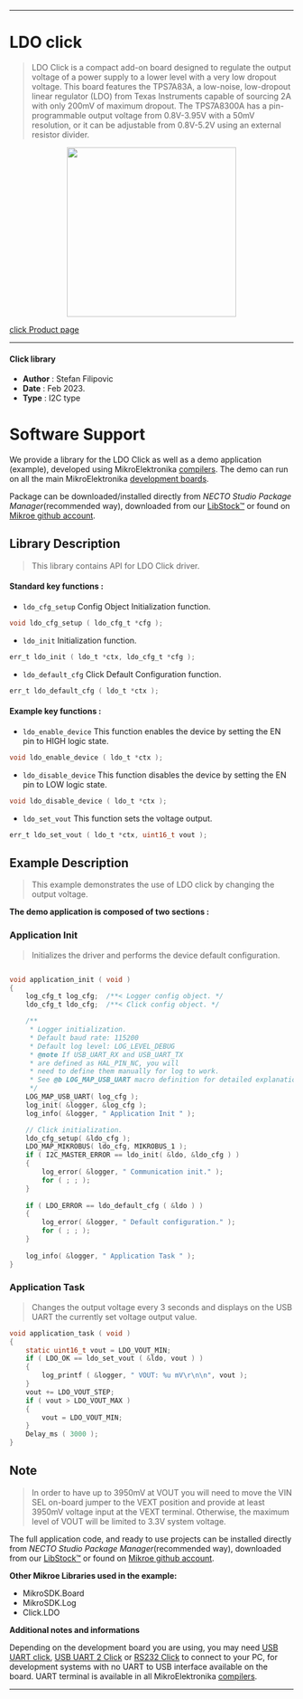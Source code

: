 
---
# LDO click

> LDO Click is a compact add-on board designed to regulate the output voltage of a power supply to a lower level with a very low dropout voltage. This board features the TPS7A83A, a low-noise, low-dropout linear regulator (LDO) from Texas Instruments capable of sourcing 2A with only 200mV of maximum dropout. The TPS7A8300A has a pin-programmable output voltage from 0.8V-3.95V with a 50mV resolution, or it can be adjustable from 0.8V-5.2V using an external resistor divider.

<p align="center">
  <img src="https://download.mikroe.com/images/click_for_ide/ldo_click.png" height=300px>
</p>

[click Product page](https://www.mikroe.com/ldo-click)

---


#### Click library

- **Author**        : Stefan Filipovic
- **Date**          : Feb 2023.
- **Type**          : I2C type


# Software Support

We provide a library for the LDO Click
as well as a demo application (example), developed using MikroElektronika
[compilers](https://www.mikroe.com/necto-studio).
The demo can run on all the main MikroElektronika [development boards](https://www.mikroe.com/development-boards).

Package can be downloaded/installed directly from *NECTO Studio Package Manager*(recommended way), downloaded from our [LibStock&trade;](https://libstock.mikroe.com) or found on [Mikroe github account](https://github.com/MikroElektronika/mikrosdk_click_v2/tree/master/clicks).

## Library Description

> This library contains API for LDO Click driver.

#### Standard key functions :

- `ldo_cfg_setup` Config Object Initialization function.
```c
void ldo_cfg_setup ( ldo_cfg_t *cfg );
```

- `ldo_init` Initialization function.
```c
err_t ldo_init ( ldo_t *ctx, ldo_cfg_t *cfg );
```

- `ldo_default_cfg` Click Default Configuration function.
```c
err_t ldo_default_cfg ( ldo_t *ctx );
```

#### Example key functions :

- `ldo_enable_device` This function enables the device by setting the EN pin to HIGH logic state.
```c
void ldo_enable_device ( ldo_t *ctx );
```

- `ldo_disable_device` This function disables the device by setting the EN pin to LOW logic state.
```c
void ldo_disable_device ( ldo_t *ctx );
```

- `ldo_set_vout` This function sets the voltage output.
```c
err_t ldo_set_vout ( ldo_t *ctx, uint16_t vout );
```

## Example Description

> This example demonstrates the use of LDO click by changing the output voltage.

**The demo application is composed of two sections :**

### Application Init

> Initializes the driver and performs the device default configuration.

```c

void application_init ( void )
{
    log_cfg_t log_cfg;  /**< Logger config object. */
    ldo_cfg_t ldo_cfg;  /**< Click config object. */

    /** 
     * Logger initialization.
     * Default baud rate: 115200
     * Default log level: LOG_LEVEL_DEBUG
     * @note If USB_UART_RX and USB_UART_TX 
     * are defined as HAL_PIN_NC, you will 
     * need to define them manually for log to work. 
     * See @b LOG_MAP_USB_UART macro definition for detailed explanation.
     */
    LOG_MAP_USB_UART( log_cfg );
    log_init( &logger, &log_cfg );
    log_info( &logger, " Application Init " );

    // Click initialization.
    ldo_cfg_setup( &ldo_cfg );
    LDO_MAP_MIKROBUS( ldo_cfg, MIKROBUS_1 );
    if ( I2C_MASTER_ERROR == ldo_init( &ldo, &ldo_cfg ) ) 
    {
        log_error( &logger, " Communication init." );
        for ( ; ; );
    }
    
    if ( LDO_ERROR == ldo_default_cfg ( &ldo ) )
    {
        log_error( &logger, " Default configuration." );
        for ( ; ; );
    }
    
    log_info( &logger, " Application Task " );
}

```

### Application Task

> Changes the output voltage every 3 seconds and displays on the USB UART the currently set voltage output value.

```c
void application_task ( void )
{
    static uint16_t vout = LDO_VOUT_MIN;
    if ( LDO_OK == ldo_set_vout ( &ldo, vout ) )
    {
        log_printf ( &logger, " VOUT: %u mV\r\n\n", vout );
    }
    vout += LDO_VOUT_STEP;
    if ( vout > LDO_VOUT_MAX )
    {
        vout = LDO_VOUT_MIN;
    }
    Delay_ms ( 3000 );
}
```

## Note

> In order to have up to 3950mV at VOUT you will need to move the VIN SEL on-board jumper
to the VEXT position and provide at least 3950mV voltage input at the VEXT terminal.
Otherwise, the maximum level of VOUT will be limited to 3.3V system voltage.

The full application code, and ready to use projects can be installed directly from *NECTO Studio Package Manager*(recommended way), downloaded from our [LibStock&trade;](https://libstock.mikroe.com) or found on [Mikroe github account](https://github.com/MikroElektronika/mikrosdk_click_v2/tree/master/clicks).

**Other Mikroe Libraries used in the example:**

- MikroSDK.Board
- MikroSDK.Log
- Click.LDO

**Additional notes and informations**

Depending on the development board you are using, you may need
[USB UART click](https://www.mikroe.com/usb-uart-click),
[USB UART 2 Click](https://www.mikroe.com/usb-uart-2-click) or
[RS232 Click](https://www.mikroe.com/rs232-click) to connect to your PC, for
development systems with no UART to USB interface available on the board. UART
terminal is available in all MikroElektronika
[compilers](https://shop.mikroe.com/compilers).

---
